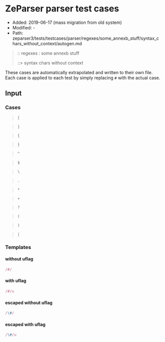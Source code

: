 # ZeParser parser test cases

- Added: 2019-06-17 (mass migration from old system)
- Modified: -
- Path: zeparser3/tests/testcases/parser/regexes/some_annexb_stuff/syntax_chars_without_context/autogen.md

> :: regexes : some annexb stuff
>
> ::> syntax chars without context

These cases are automatically extrapolated and written to their own file.
Each case is applied to each test by simply replacing `#` with the actual case.

## Input

### Cases

> `````js
> [
> `````

> `````js
> ]
> `````

> `````js
> {
> `````

> `````js
> }
> `````

> `````js
> ^
> `````

> `````js
> $
> `````

> `````js
> \
> `````

> `````js
> .
> `````

> `````js
> *
> `````

> `````js
> +
> `````

> `````js
> ?
> `````

> `````js
> (
> `````

> `````js
> )
> `````

> `````js
> |
> `````

### Templates

#### without uflag

`````js
/#/
`````

#### with uflag

`````js
/#/u
`````

#### escaped without uflag

`````js
/\#/
`````

#### escaped with uflag

`````js
/\#/u
`````
